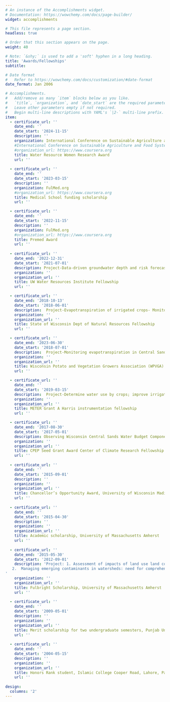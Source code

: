 ```yaml
---
# An instance of the Accomplishments widget.
# Documentation: https://wowchemy.com/docs/page-builder/
widget: accomplishments

# This file represents a page section.
headless: true

# Order that this section appears on the page.
weight: 40

# Note: `&shy;` is used to add a 'soft' hyphen in a long heading.
title: 'Awards/Fellowships'
subtitle:

# Date format
#   Refer to https://wowchemy.com/docs/customization/#date-format
date_format: Jan 2006

# Accomplishments.
#   Add/remove as many `item` blocks below as you like.
#   `title`, `organization`, and `date_start` are the required parameters.
#   Leave other parameters empty if not required.
#   Begin multi-line descriptions with YAML's `|2-` multi-line prefix.
item:
  - certificate_url: ''
    date_end: ''
    date_start: '2024-11-15'
    description: ''
    organization: International Conference on Sustainable Agriculture and Food Systems
    #International Conference on Sustainable Agriculture and Food Systems
    #organization_url: https://www.coursera.org
    title: Water Resource Women Research Award                                                                         
    url: ''
    
  - certificate_url: ''
    date_end: ''
    date_start: '2023-03-15'
    description: ''
    organization: FulMed.org
    #organization_url: https://www.coursera.org
    title: Medical School funding scholarship
    url: ''

  - certificate_url: ''
    date_end: ''
    date_start: '2022-11-15'
    description: ''
    organization: FulMed.org
    #organization_url: https://www.coursera.org
    title: Premed Award
    url: ''
    
  - certificate_url: ''
    date_end: '2022-12-31'
    date_start: '2021-07-01'
    description: Project-Data-driven groundwater depth and risk forecasting in the Central Sands region of WI for sustainable management
    organization: ''
    organization_url: ''
    title: UW Water Resources Institute Fellowship
    url: ''

  - certificate_url: ''
    date_end: '2018-10-13'
    date_start: '2018-06-01'
    description:  Project-Evapotranspiration of irrigated crops- Monitoring and data collection
    organization: ''
    organization_url: ''
    title: State of Wisconsin Dept of Natural Resources Fellowship
    url: ''

  - certificate_url: ''
    date_end: '2023-06-30'
    date_start: '2018-07-01'
    description:  Project-Monitoring evapotranspiration in Central Sands farms and forests
    organization: ''
    organization_url: ''
    title: Wisconsin Potato and Vegetation Growers Association (WPVGA) Fellowship
    url: ''

  - certificate_url: ''
    date_end: ''
    date_start: '2019-03-15'
    description:  Project-Determine water use by crops; improve irrigation planning and early prediction for agricultural drought in Wisconsin
    organization: ''
    organization_url: ''
    title: METER Grant A Harris instrumentation fellowship
    url: ''

  - certificate_url: ''
    date_end: '2017-08-30'
    date_start: '2017-05-01'
    description: Observing Wisconsin Central Sands Water Budget Component Under High Groundwater Demand and a Changing Climate
    organization: ''
    organization_url: ''
    title: CPEP Seed Grant Award Center of Climate Research Fellowship
    url: ''    
    
  - certificate_url: ''
    date_end: ''
    date_start: '2015-09-01'
    description: ''
    organization: ''
    organization_url: ''
    title: Chancellor’s Opportunity Award, University of Wisconsin Madison
    url: ''  
    
  - certificate_url: ''
    date_end: ''
    date_start: '2015-04-30'
    description: ''
    organization: ''
    organization_url: ''
    title: Academic scholarship, University of Massachusetts Amherst
    url: ''  
    
  - certificate_url: ''
    date_end: '2015-05-30'
    date_start: '2012-09-01'
    description: 'Project: 1. Assessment of impacts of land use land cover (LULC) and climate change on water resources in SuAsCo watershed, Massachusetts
   2.  Managing emerging contaminants in watersheds: need for comprehensive, systems-based strategies
'
    organization: ''
    organization_url: ''
    title: Fulbright Scholarship, University of Massachusetts Amherst
    url: ''  
    
  - certificate_url: ''
    date_end: ''
    date_start: '2009-05-01'
    description: ''
    organization: ''
    organization_url: ''
    title: Merit scholarship for two undergraduate semesters, Punjab University Lahore, Pakistan
    url: '' 
    
  - certificate_url: ''
    date_end: ''
    date_start: '2004-05-15'
    description: ''
    organization: ''
    organization_url: ''
    title: Honors Rank student, Islamic College Cooper Road, Lahore, Pakistan
    url: '' 
    
design:
  columns: '2'
---
```

